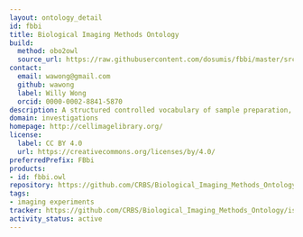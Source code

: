 ```yaml
---
layout: ontology_detail
id: fbbi
title: Biological Imaging Methods Ontology
build:
  method: obo2owl
  source_url: https://raw.githubusercontent.com/dosumis/fbbi/master/src/ontology/fbbi.obo
contact:
  email: wawong@gmail.com
  github: wawong
  label: Willy Wong
  orcid: 0000-0002-8841-5870
description: A structured controlled vocabulary of sample preparation, visualization and imaging methods used in biomedical research.
domain: investigations
homepage: http://cellimagelibrary.org/
license:
  label: CC BY 4.0
  url: https://creativecommons.org/licenses/by/4.0/
preferredPrefix: FBbi
products:
- id: fbbi.owl
repository: https://github.com/CRBS/Biological_Imaging_Methods_Ontology
tags:
- imaging experiments
tracker: https://github.com/CRBS/Biological_Imaging_Methods_Ontology/issues
activity_status: active
---
```

